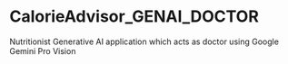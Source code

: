 # CalorieAdvisor_GENAI_DOCTOR
Nutritionist Generative AI application which acts as doctor using Google Gemini Pro Vision
